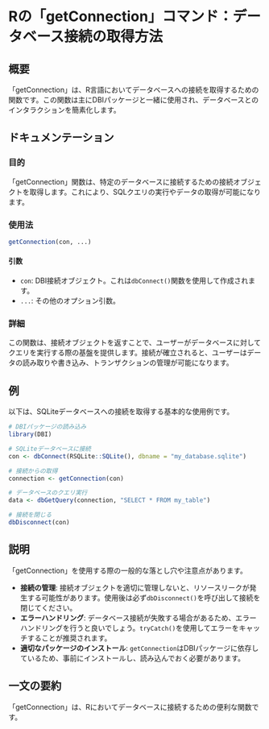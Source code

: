 <!--
Meta Description: # Rの「getConnection」コマンド：データベース接続の取得方法 ## 概要 「getConnection」は、R言語においてデータベースへの接続を取得するための関数です。この関数は主にDBIパッケージと一緒に使用され、データベースとのインタラクションを簡素化します。 ## ドキュメンテー...
Meta Keywords: getconnection, con, dbconnect, sqlite, connection
-->

# Rの「getConnection」コマンド：データベース接続の取得方法

## 概要
「getConnection」は、R言語においてデータベースへの接続を取得するための関数です。この関数は主にDBIパッケージと一緒に使用され、データベースとのインタラクションを簡素化します。

## ドキュメンテーション
### 目的
「getConnection」関数は、特定のデータベースに接続するための接続オブジェクトを取得します。これにより、SQLクエリの実行やデータの取得が可能になります。

### 使用法
```R
getConnection(con, ...)
```

#### 引数
- `con`: DBI接続オブジェクト。これは`dbConnect()`関数を使用して作成されます。
- `...`: その他のオプション引数。

### 詳細
この関数は、接続オブジェクトを返すことで、ユーザーがデータベースに対してクエリを実行する際の基盤を提供します。接続が確立されると、ユーザーはデータの読み取りや書き込み、トランザクションの管理が可能になります。

## 例
以下は、SQLiteデータベースへの接続を取得する基本的な使用例です。

```R
# DBIパッケージの読み込み
library(DBI)

# SQLiteデータベースに接続
con <- dbConnect(RSQLite::SQLite(), dbname = "my_database.sqlite")

# 接続からの取得
connection <- getConnection(con)

# データベースのクエリ実行
data <- dbGetQuery(connection, "SELECT * FROM my_table")

# 接続を閉じる
dbDisconnect(con)
```

## 説明
「getConnection」を使用する際の一般的な落とし穴や注意点があります。

- **接続の管理**: 接続オブジェクトを適切に管理しないと、リソースリークが発生する可能性があります。使用後は必ず`dbDisconnect()`を呼び出して接続を閉じてください。
- **エラーハンドリング**: データベース接続が失敗する場合があるため、エラーハンドリングを行うと良いでしょう。`tryCatch()`を使用してエラーをキャッチすることが推奨されます。
- **適切なパッケージのインストール**: `getConnection`はDBIパッケージに依存しているため、事前にインストールし、読み込んでおく必要があります。

## 一文の要約
「getConnection」は、Rにおいてデータベースに接続するための便利な関数です。